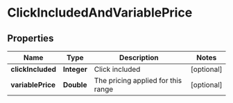
# ClickIncludedAndVariablePrice

## Properties
Name | Type | Description | Notes
------------ | ------------- | ------------- | -------------
**clickIncluded** | **Integer** | Click included |  [optional]
**variablePrice** | **Double** | The pricing applied for this range |  [optional]



